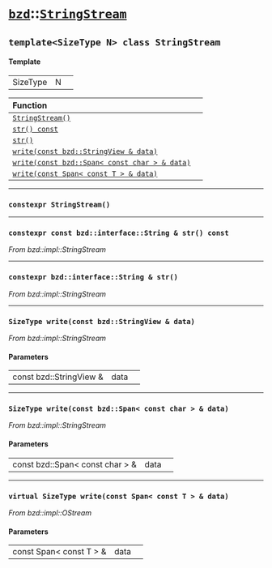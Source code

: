# [`bzd`](../../index.md)::[`StringStream`](../index.md)

## `template<SizeType N> class StringStream`

#### Template
||||
|---:|:---|:---|
|SizeType|N||

|Function||
|:---|:---|
|[`StringStream()`](./index.md)||
|[`str() const`](./index.md)||
|[`str()`](./index.md)||
|[`write(const bzd::StringView & data)`](./index.md)||
|[`write(const bzd::Span< const char > & data)`](./index.md)||
|[`write(const Span< const T > & data)`](./index.md)||
------
### `constexpr StringStream()`

------
### `constexpr const bzd::interface::String & str() const`
*From bzd::impl::StringStream*


------
### `constexpr bzd::interface::String & str()`
*From bzd::impl::StringStream*


------
### `SizeType write(const bzd::StringView & data)`
*From bzd::impl::StringStream*


#### Parameters
||||
|---:|:---|:---|
|const bzd::StringView &|data||
------
### `SizeType write(const bzd::Span< const char > & data)`
*From bzd::impl::StringStream*


#### Parameters
||||
|---:|:---|:---|
|const bzd::Span< const char > &|data||
------
### `virtual SizeType write(const Span< const T > & data)`
*From bzd::impl::OStream*


#### Parameters
||||
|---:|:---|:---|
|const Span< const T > &|data||
